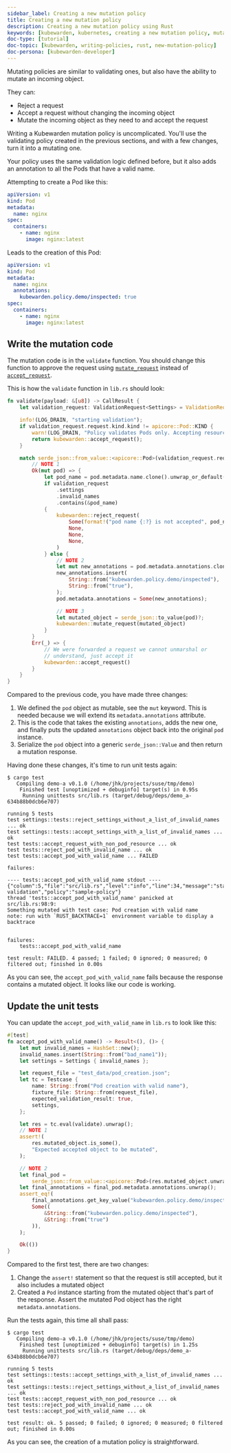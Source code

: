 ```yaml
---
sidebar_label: Creating a new mutation policy
title: Creating a new mutation policy
description: Creating a new mutation policy using Rust
keywords: [kubewarden, kubernetes, creating a new mutation policy, mutation policy, rust]
doc-type: [tutorial]
doc-topic: [kubewarden, writing-policies, rust, new-mutation-policy]
doc-persona: [kubewarden-developer]
---
```


Mutating policies are similar to validating ones,
but also have the ability to mutate an incoming object.

They can:

- Reject a request
- Accept a request without changing the incoming object
- Mutate the incoming object as they need to and accept the request

Writing a Kubewarden mutation policy is uncomplicated.
You'll use the validating policy created in the previous sections,
and with a few changes,
turn it into a mutating one.

Your policy uses the same validation logic defined before,
but it also adds an annotation to all the Pods that have a valid name.

Attempting to create a Pod like this:

```yaml
apiVersion: v1
kind: Pod
metadata:
  name: nginx
spec:
  containers:
    - name: nginx
      image: nginx:latest
```

Leads to the creation of this Pod:

```yaml
apiVersion: v1
kind: Pod
metadata:
  name: nginx
  annotations:
    kubewarden.policy.demo/inspected: true
spec:
  containers:
    - name: nginx
      image: nginx:latest
```

## Write the mutation code

The mutation code is in the `validate` function.
You should change this function to approve the request using
[`mutate_request`](https://docs.rs/kubewarden-policy-sdk/0.1.0/kubewarden_policy_sdk/fn.mutate_request.html)
instead of
[`accept_request`](https://docs.rs/kubewarden-policy-sdk/0.1.0/kubewarden_policy_sdk/fn.accept_request.html).

This is how the `validate` function in `lib.rs` should look:

```rust showLineNumbers
fn validate(payload: &[u8]) -> CallResult {
    let validation_request: ValidationRequest<Settings> = ValidationRequest::new(payload)?;

    info!(LOG_DRAIN, "starting validation");
    if validation_request.request.kind.kind != apicore::Pod::KIND {
        warn!(LOG_DRAIN, "Policy validates Pods only. Accepting resource"; "kind" => &validation_request.request.kind.kind);
        return kubewarden::accept_request();
    }

    match serde_json::from_value::<apicore::Pod>(validation_request.request.object) {
        // NOTE 1
        Ok(mut pod) => {
            let pod_name = pod.metadata.name.clone().unwrap_or_default();
            if validation_request
                .settings
                .invalid_names
                .contains(&pod_name)
            {
                kubewarden::reject_request(
                    Some(format!("pod name {:?} is not accepted", pod_name)),
                    None,
                    None,
                    None,
                )
            } else {
                // NOTE 2
                let mut new_annotations = pod.metadata.annotations.clone().unwrap_or_default();
                new_annotations.insert(
                    String::from("kubewarden.policy.demo/inspected"),
                    String::from("true"),
                );
                pod.metadata.annotations = Some(new_annotations);

                // NOTE 3
                let mutated_object = serde_json::to_value(pod)?;
                kubewarden::mutate_request(mutated_object)
            }
        }
        Err(_) => {
            // We were forwarded a request we cannot unmarshal or
            // understand, just accept it
            kubewarden::accept_request()
        }
    }
}
```

Compared to the previous code, you have made three changes:

1. We defined the `pod` object as mutable, see the `mut` keyword. This is needed because we will extend its `metadata.annotations` attribute. <!--TODO: How best to describe the use of clone(). -->
2. This is the code that takes the existing `annotations`,
adds the new one, and finally puts the updated `annotations` object back into the original `pod` instance.
3. Serialize the `pod` object into a generic `serde_json::Value` and then return a mutation response.

Having done these changes, it's time to run unit tests again:

```console
$ cargo test
   Compiling demo-a v0.1.0 (/home/jhk/projects/suse/tmp/demo)
    Finished test [unoptimized + debuginfo] target(s) in 0.95s
     Running unittests src/lib.rs (target/debug/deps/demo_a-634b88b0dcb6e707)

running 5 tests
test settings::tests::reject_settings_without_a_list_of_invalid_names ... ok
test settings::tests::accept_settings_with_a_list_of_invalid_names ... ok
test tests::accept_request_with_non_pod_resource ... ok
test tests::reject_pod_with_invalid_name ... ok
test tests::accept_pod_with_valid_name ... FAILED

failures:

---- tests::accept_pod_with_valid_name stdout ----
{"column":5,"file":"src/lib.rs","level":"info","line":34,"message":"starting validation","policy":"sample-policy"}
thread 'tests::accept_pod_with_valid_name' panicked at src/lib.rs:98:9:
Something mutated with test case: Pod creation with valid name
note: run with `RUST_BACKTRACE=1` environment variable to display a backtrace


failures:
    tests::accept_pod_with_valid_name

test result: FAILED. 4 passed; 1 failed; 0 ignored; 0 measured; 0 filtered out; finished in 0.00s
```

As you can see, the `accept_pod_with_valid_name` fails because the response contains a mutated object.
It looks like our code is working.

## Update the unit tests

You can update the `accept_pod_with_valid_name` in `lib.rs` to look like this:

```rust
#[test]
fn accept_pod_with_valid_name() -> Result<(), ()> {
    let mut invalid_names = HashSet::new();
    invalid_names.insert(String::from("bad_name1"));
    let settings = Settings { invalid_names };

    let request_file = "test_data/pod_creation.json";
    let tc = Testcase {
        name: String::from("Pod creation with valid name"),
        fixture_file: String::from(request_file),
        expected_validation_result: true,
        settings,
    };

    let res = tc.eval(validate).unwrap();
    // NOTE 1
    assert!(
        res.mutated_object.is_some(),
        "Expected accepted object to be mutated",
    );

    // NOTE 2
    let final_pod =
        serde_json::from_value::<apicore::Pod>(res.mutated_object.unwrap()).unwrap();
    let final_annotations = final_pod.metadata.annotations.unwrap();
    assert_eq!(
        final_annotations.get_key_value("kubewarden.policy.demo/inspected"),
        Some((
            &String::from("kubewarden.policy.demo/inspected"),
            &String::from("true")
        )),
    );

    Ok(())
}
```

Compared to the first test, there are two changes:

1. Change the `assert!` statement so that the request is still accepted, but it also includes a mutated object
1. Created a `Pod` instance starting from the mutated object that's part of the response.
Assert the mutated Pod object has the right `metadata.annotations`.

Run the tests again, this time all shall pass:

```shell
$ cargo test
   Compiling demo-a v0.1.0 (/home/jhk/projects/suse/tmp/demo)
    Finished test [unoptimized + debuginfo] target(s) in 1.25s
     Running unittests src/lib.rs (target/debug/deps/demo_a-634b88b0dcb6e707)

running 5 tests
test settings::tests::accept_settings_with_a_list_of_invalid_names ... ok
test settings::tests::reject_settings_without_a_list_of_invalid_names ... ok
test tests::accept_request_with_non_pod_resource ... ok
test tests::reject_pod_with_invalid_name ... ok
test tests::accept_pod_with_valid_name ... ok

test result: ok. 5 passed; 0 failed; 0 ignored; 0 measured; 0 filtered out; finished in 0.00s
```

As you can see, the creation of a mutation policy is straightforward.
